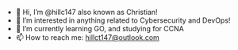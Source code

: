 - 👋 Hi, I’m @hillc147 also known as Christian!
- 👀 I’m interested in anything related to Cybersecurity and DevOps!
- 🌱 I’m currently learning GO, and studying for CCNA 
- 📫 How to reach me: hillct147@outlook.com

<!---
hillc147/hillc147 is a ✨ special ✨ repository because its `README.md` (this file) appears on your GitHub profile.
You can click the Preview link to take a look at your changes.
--->
